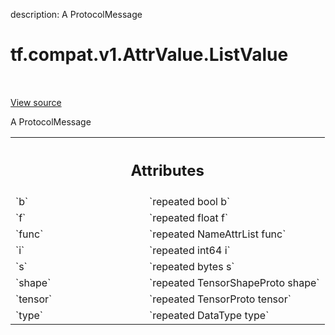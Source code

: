 description: A ProtocolMessage

<div itemscope itemtype="http://developers.google.com/ReferenceObject">
<meta itemprop="name" content="tf.compat.v1.AttrValue.ListValue" />
<meta itemprop="path" content="Stable" />
</div>

# tf.compat.v1.AttrValue.ListValue

<!-- Insert buttons and diff -->

<table class="tfo-notebook-buttons tfo-api nocontent" align="left">

</table>

<a target="_blank" class="external" href="/code/stable/tensorflow/core/framework/attr_value.proto">View source</a>



A ProtocolMessage

<!-- Placeholder for "Used in" -->




<!-- Tabular view -->
 <table class="responsive fixed orange">
<colgroup><col width="214px"><col></colgroup>
<tr><th colspan="2"><h2 class="add-link">Attributes</h2></th></tr>

<tr>
<td>
`b`
</td>
<td>
`repeated bool b`
</td>
</tr><tr>
<td>
`f`
</td>
<td>
`repeated float f`
</td>
</tr><tr>
<td>
`func`
</td>
<td>
`repeated NameAttrList func`
</td>
</tr><tr>
<td>
`i`
</td>
<td>
`repeated int64 i`
</td>
</tr><tr>
<td>
`s`
</td>
<td>
`repeated bytes s`
</td>
</tr><tr>
<td>
`shape`
</td>
<td>
`repeated TensorShapeProto shape`
</td>
</tr><tr>
<td>
`tensor`
</td>
<td>
`repeated TensorProto tensor`
</td>
</tr><tr>
<td>
`type`
</td>
<td>
`repeated DataType type`
</td>
</tr>
</table>



